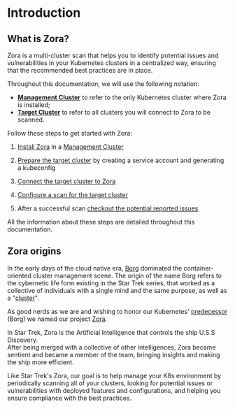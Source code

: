 # Introduction

## What is Zora?

Zora is a multi-cluster scan that helps you to identify potential issues and vulnerabilities 
in your Kubernetes clusters in a centralized way, ensuring that the recommended best practices are in place.

Throughout this documentation, we will use the following notation:

- **[Management Cluster](/glossary#management-cluster)** to refer to the only Kubernetes cluster where Zora is installed;
- **[Target Cluster](/target-cluster)** to refer to all clusters you will connect to Zora to be scanned.

Follow these steps to get started with Zora:

1. [Install Zora](/install) in a [Management Cluster](/glossary#management-cluster)

2. [Prepare the target cluster](/target-cluster) by creating a service account and generating a kubeconfig

3. [Connect the target cluster to Zora](/connect-cluster)

4. [Configure a scan for the target cluster](/cluster-scan)

5. After a successful scan [checkout the potential reported issues](/cluster-scan#list-cluster-issues)

All the information about these steps are detailed throughout this documentation.

## Zora origins

In the early days of the cloud native era, [Borg](https://intl.startrek.com/database_article/borg) dominated the container-oriented cluster management scene.
The origin of the name Borg refers to the cybernetic life form existing in the Star Trek series, 
that worked as a collective of individuals with a single mind and the same purpose, as well as a "[cluster](https://pt.wikipedia.org/wiki/Cluster)".

As good nerds as we are and wishing to honor our Kubernetes' [predecessor](https://kubernetes.io/blog/2015/04/borg-predecessor-to-kubernetes/) (Borg) we named our project [Zora](https://intl.startrek.com/node/15372).

In Star Trek, Zora is the Artificial Intelligence that controls the ship U.S.S Discovery.  
After being merged with a collective of other intelligences, Zora became sentient and became a member of the team, bringing insights and making the ship more efficient.

Like Star Trek's Zora, our goal is to help manage your K8s environment by periodically scanning all of your clusters, 
looking for potential issues or vulnerabilities with deployed features and configurations, and helping you ensure compliance with the best practices.
